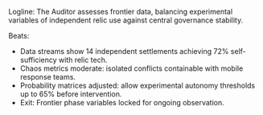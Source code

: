 ﻿---
series: 4
novella: 2
file: S4N2_IntA
type: interlude
label: A
pov: Auditor
setting: Room-not-room â€“ frontier risk analysis
word_target_min: 801
word_target_max: 1299
status: outline
---
Logline: The Auditor assesses frontier data, balancing experimental variables of independent relic use against central governance stability.

Beats:
- Data streams show 14 independent settlements achieving 72% self-sufficiency with relic tech.
- Chaos metrics moderate: isolated conflicts containable with mobile response teams.
- Probability matrices adjusted: allow experimental autonomy thresholds up to 65% before intervention.
- Exit: Frontier phase variables locked for ongoing observation.